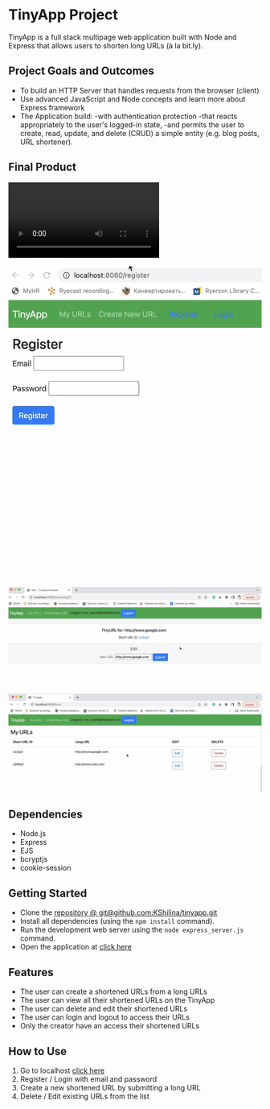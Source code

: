 # TinyApp Project

TinyApp is a full stack multipage web application built with Node and Express that allows users to shorten long URLs (à la bit.ly).

## Project Goals and Outcomes
- To build an HTTP Server that handles requests from the browser (client)
- Use advanced JavaScript and Node concepts and learn more about Express framework
- The Application build:
-with authentication protection
-that reacts appropriately to the user's logged-in state,
-and permits the user to create, read, update, and delete (CRUD) a simple entity (e.g. blog posts, URL shortener).


## Final Product
!["Project DEMO"](https://github.com/KShilina/tinyapp/blob/main/docs/TinyApp_DEMO.mov)

!["Screenshot of register page"](https://github.com/KShilina/tinyapp/blob/main/docs/register_page.png)

!["Screenshot of Create/Edit page"](https://github.com/KShilina/tinyapp/blob/main/docs/shortUrl-creator-page.png)

!["Screenshot of URLs page"](https://github.com/KShilina/tinyapp/blob/main/docs/urls-page.png)


## Dependencies

- Node.js
- Express
- EJS
- bcryptjs
- cookie-session

## Getting Started
- Clone the [repository @ git@github.com:KShilina/tinyapp.git](git@github.com:KShilina/tinyapp.git)
- Install all dependencies (using the `npm install` command).
- Run the development web server using the `node express_server.js` command.
- Open the application at [click here](http://localhost:8080)

## Features
- The user can create a shortened URLs from a long URLs
- The user can view all their shortened URLs on the TinyApp
- The user can delete and edit their shortened URLs
- The user can login and logout to access their URLs
- Only the creator have an access their shortened URLs 

## How to Use
1. Go to localhost [click here](http://localhost:8080)
2. Register / Login with email and password
3. Create a new shortened URL by submitting a long URL
4. Delete / Edit existing URLs from the list